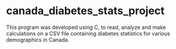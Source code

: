 # canada_diabetes_stats_project
This program was developed using C, to read, analyze and make calculations on a CSV file containing diabetes statistics for various demographics in Canada.

